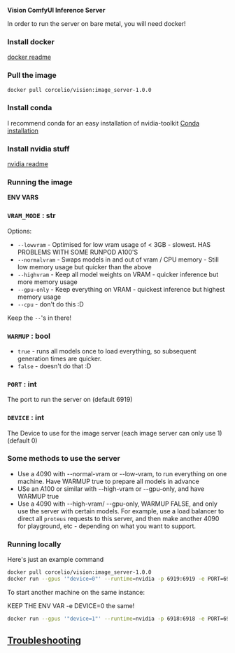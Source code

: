 **Vision ComfyUI Inference Server**

In order to run the server on bare metal, you will need docker!

### Install docker
[docker readme](../../generic_docs/install_docker.md)

### Pull the image
```bash
docker pull corcelio/vision:image_server-1.0.0
```
### Install conda
I recommend conda for an easy installation of nvidia-toolkit
[Conda installation](../../generic_docs/install_conda.md)

### Install nvidia stuff
[nvidia readme](../../generic_docs/install_nvidia_stuff.md)

### Running the image

**ENV VARS**

### `VRAM_MODE` : str

Options:

- `--lowvram` - Optimised for low vram usage of < 3GB - slowest. HAS PROBLEMS WITH SOME RUNPOD A100'S
- `--normalvram` - Swaps models in and out of vram / CPU memory - Still low memory usage but quicker than the above
- `--highvram` - Keep all model weights on VRAM - quicker inference but more memory usage
- `--gpu-only` - Keep everything on VRAM - quickest inference but highest memory usage
- `--cpu` - don't do this :D

Keep the `--`'s in there!


### `WARMUP` : bool
- `true` - runs all models once to load everything, so subsequent generation times are quicker. 
- `false` - doesn't do that :D


### `PORT` : int 
The port to run the server on (default 6919)

### `DEVICE` : int
The Device to use for the image server (each image server can only use 1) (default 0)

### Some methods to use the server
- Use a 4090 with --normal-vram or --low-vram, to run everything on one machine. Have WARMUP true to prepare all models in advance
- USe an A100 or similar with --high-vram or --gpu-only, and have WARMUP true
- Use a 4090 with --high-vram/ --gpu-only, WARMUP FALSE, and only use the server with certain models. For example, use a load balancer to direct all `proteus` requests to this server, and then make another 4090 for playground, etc - depending on what you want to support.


### Running locally

Here's just an example command
```bash
docker pull corcelio/vision:image_server-1.0.0
docker run --gpus '"device=0"' --runtime=nvidia -p 6919:6919 -e PORT=6919 -e DEVICE=0 corcelio/vision:image_server-1.0.0
```

To start another machine on the same instance:

KEEP THE ENV VAR -e DEVICE=0 the same!

```bash
docker run --gpus '"device=1"' --runtime=nvidia -p 6918:6918 -e PORT=6918 -e DEVICE=0 corcelio/vision:image_server-1.0.0
```


## [Troubleshooting](../../generic_docs/troubleshooting.md)
